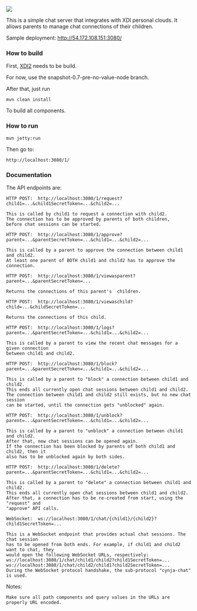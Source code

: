 <img src="http://neustarpc.github.com/neustar-clouds/images/logo.png"><br>

This is a simple chat server that integrates with XDI personal clouds.
It allows parents to manage chat connections of their children.

Sample deployment: http://54.172.108.151:3080/

### How to build

First, [XDI2](http://github.com/projectdanube/xdi2) needs to be build.

For now, use the snapshot-0.7-pre-no-value-node branch.

After that, just run

    mvn clean install

To build all components.

### How to run

	mvn jetty:run

Then go to:

	http://localhost:3080/1/

### Documentation

The API endpoints are:

	HTTP POST:  http://localhost:3080/1/request?child1=...&child1SecretToken=...&child2=...
	
	This is called by child1 to request a connection with child2.
	The connection has to be approved by parents of both children,
	before chat sessions can be started.
	
	HTTP POST:  http://localhost:3080/1/approve?parent=...&parentSecretToken=...&child1=...&child2=...
	
	This is called by a parent to approve the connection between child1 and child2.
	At least one parent of BOTH child1 and child2 has to approve the connection.
	
	HTTP POST:  http://localhost:3080/1/viewasparent?parent=...&parentSecretToken=...
	
	Returns the connections of this parent's  children.
	
	HTTP POST:  http://localhost:3080/1/viewaschild?child=...&childSecretToken=...
	
	Returns the connections of this child.
	
	HTTP POST:  http://localhost:3080/1/logs?parent=...&parentSecretToken=...&child1=...&child2=...
	
	This is called by a parent to view the recent chat messages for a given connection
	between child1 and child2.
	
	HTTP POST:  http://localhost:3080/1/block?parent=...&parentSecretToken=...&child1=...&child2=...
	
	This is called by a parent to "block" a connection between child1 and child2.
	This ends all currently open chat sessions between child1 and child2.
	The connection between child1 and child2 still exists, but no new chat session
	can be started, until the connection gets "unblocked" again.

	HTTP POST:  http://localhost:3080/1/unblock?parent=...&parentSecretToken=...&child1=...&child2=...
	
	This is called by a parent to "unblock" a connection between child1 and child2.
	After that, new chat sessions can be opened again.
	If the connection has been blocked by parents of both child1 and child2, then it
	also has to be unblocked again by both sides.

	HTTP POST:  http://localhost:3080/1/delete?parent=...&parentSecretToken=...&child1=...&child2=...
	
	This is called by a parent to "delete" a connection between child1 and child2.
	This ends all currently open chat sessions between child1 and child2.
	After that, a connection has to be re-created from start, using the "request" and
	"approve" API calls.

	WebSocket:  ws://localhost:3080/1/chat/{child1}/{child2}?child1SecretToken=...
	
	This is a WebSocket endpoint that provides actual chat sessions. The chat session
	has to be opened from both ends. For example, if child1 and child2 want to chat, they
	would open the following WebSocket URLs, respectively:
	ws://localhost:3080/1/chat/child1/child2?child1SecretToken=...
	ws://localhost:3080/1/chat/child2/child1?child2SecretToken=...
	During the WebSocket protocol handshake, the sub-protocol "cynja-chat" is used.

Notes:

	Make sure all path components and query values in the URLs are properly URL encoded.
